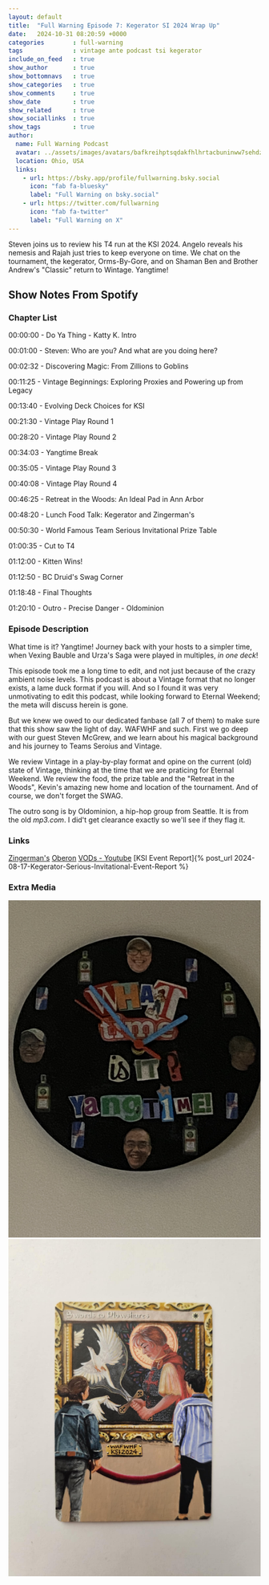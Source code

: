 ```yaml
---
layout: default
title:  "Full Warning Episode 7: Kegerator SI 2024 Wrap Up"
date:   2024-10-31 08:20:59 +0000
categories        : full-warning
tags              : vintage ante podcast tsi kegerator
include_on_feed   : true
show_author       : true
show_bottomnavs   : true
show_categories   : true
show_comments     : true
show_date         : true
show_related      : true
show_sociallinks  : true
show_tags         : true
author:
  name: Full Warning Podcast
  avatar: ../assets/images/avatars/bafkreihptsqdakfhlhrtacbuninww7sehdzvc6pup5wodnyi4tktbv6w3u.jpg
  location: Ohio, USA
  links:
    - url: https://bsky.app/profile/fullwarning.bsky.social
      icon: "fab fa-bluesky"
      label: "Full Warning on bsky.social"
    - url: https://twitter.com/fullwarning
      icon: "fab fa-twitter"
      label: "Full Warning on X"
---
```

Steven joins us to review his T4 run at the KSI 2024. Angelo reveals his nemesis and Rajah just tries to keep everyone on time. We chat on the tournament, the kegerator, Orms-By-Gore, and on Shaman Ben and Brother Andrew's "Classic" return to Wintage. Yangtime!

<!-- <iframe style="border-radius:12px" src="https://podcasters.spotify.com/pod/show/full-warning/embed/episodes/Full-Warning-Episode-6-The-Land-5-2024-Wrap-Up-e2mpt0o" allow="autoplay; clipboard-write; encrypted-media; fullscreen; picture-in-picture" width="100%" height="152"  scrolling="no"></iframe> -->

## Show Notes From Spotify

### Chapter List

<p>00:00:00 - Do Ya Thing - Katty K. Intro</p>
<p>00:01:00 - Steven: Who are you? And what are you doing here?</p>
<p>00:02:32 - Discovering Magic: From Zillions to Goblins</p>
<p>00:11:25 - Vintage Beginnings: Exploring Proxies and Powering up from Legacy</p>
<p>00:13:40 - Evolving Deck Choices for KSI</p>
<p>00:21:30 - Vintage Play Round 1</p>
<p>00:28:20 - Vintage Play Round 2</p>
<p>00:34:03 - Yangtime Break</p>
<p>00:35:05 - Vintage Play Round 3</p>
<p>00:40:08 - Vintage Play Round 4</p>
<p>00:46:25 - Retreat in the Woods: An Ideal Pad in Ann Arbor</p>
<p>00:48:20 - Lunch Food Talk: Kegerator and Zingerman's</p>
<p>00:50:30 - World Famous Team Serious Invitational Prize Table</p>
<p>01:00:35 - Cut to T4</p>
<p>01:12:00 - Kitten Wins!</p>
<p>01:12:50 - BC Druid's Swag Corner</p>
<p>01:18:48 - Final Thoughts</p>
<p>01:20:10 - Outro - Precise Danger - Oldominion</p>

### Episode Description

What time is it? Yangtime! Journey back with your hosts to a simpler time, when Vexing Bauble and Urza's Saga were played in multiples, *in one deck*!

This episode took me a long time to edit, and not just because of the crazy ambient noise levels. This podcast is about a Vintage format that no longer exists, a lame duck format if you will. And so I found it was very unmotivating to edit this podcast, while looking forward to Eternal Weekend; the meta will discuss herein is gone.

But we knew we owed to our dedicated fanbase (all 7 of them) to make sure that this show saw the light of day. WAFWHF and such. First we go deep with our guest Steven McGrew, and we learn about his magical background and his journey to Teams Seroius and Vintage.

We review Vintage in a play-by-play format and opine on the current (old) state of Vintage, thinking at the time that we are praticing for Eternal Weekend. We review the food, the prize table and the "Retreat in the Woods", Kevin's amazing new home and location of the tournament. And of course, we don't forget the SWAG.

The outro song is by Oldominion, a hip-hop group from Seattle. It is from the old *mp3.com*. I did't get clearance exactly so we'll see if they flag it.

### Links

[Zingerman's](https://www.zingermansdeli.com/)
[Oberon](https://bellsbeer.com/beers/oberon-ale/)
[VODs - Youtube](https://www.youtube.com/playlist?list=PL7mT2eVHGBPGFElec5FTIbNC_NwiZw7_1)
[KSI Event Report]{% post_url 2024-08-17-Kegerator-Serious-Invitational-Event-Report %}

### Extra Media

![alt text](../assets/images/2024/08/17/YangClock.JPG)
![alt text](../assets/images/2024/08/17/IMG_8227.JPG)

<!-- 
## AI Generated Notes

We use a service called cleanvoice.ai to help clean up the sound on the cast.

### Vintage Metagame Shake-Up: Simplifying the Hammer Approach

### Episode Title

From Casual to Competitive: A Magic: The Gathering Journey

### Show Notes

#### A Magic Journey: From Consumer Magazine to Vintage Master

Discover how a simple consumer magazine article about "Goofus and Gallant" unexpectedly sparked Stephen McGrew's lifelong passion for Magic: The Gathering. In this fascinating episode, Stephen shares his unique origin story, from his first encounter with basic Portal and Sixth Edition cards to becoming a seasoned Vintage player.

Journey through the evolution of his playing career, from customizing goblin pre-con decks to navigating the competitive Legacy and Vintage formats. Stephen offers intimate insights into his deck-building philosophy, including his recent innovative choices at the KSI event featuring Smelting Vat and Glaring Fleshraker.

The episode explores the financial aspects of competitive Magic, from $50 Legacy decks to high-stakes Vintage tournaments, while highlighting the community aspects that make the game special. Whether you're a seasoned player or new to Magic, Stephen's story demonstrates how a simple introduction to the game can evolve into a rich, lifelong passion.

Ready to be inspired? Tune in to hear the full story of how a cautionary tale about spending money on trading cards ironically led to a fulfilling journey in competitive Magic.

### Chapters

00:00:00 - Steven McGrew's Magic Journey
00:02:32 - Discovering Magic: From Zillions to Goblins
00:11:37 - Vintage Beginnings: Exploring Proxies and Legacy
00:13:40 - Evolving Deck Choices for KSI
00:30:55 - Artifact Mana vs Land Destruction in Legacy
00:33:30 - Bouncing Grafdigger's Cage for Oath Trigger
00:43:31 - Navigating Pithing Needle and Time Vault
00:48:57 - Retreat in the Woods: An Impressive Bachelor Pad in Ann Arbor
00:52:01 - Amazing Team Series Invitational Prizes
00:55:24 - Repurposing a Frozen Clock into a Yang Time Clock
00:57:25 - Yang Time Clock: A Modpodge Project
01:09:45 - Energy Flux Wipes the Board
01:14:09 - Celebrating Swag at the BC Druid Event
01:18:08 - Reflections on a Vintage Tournament

### Key Takeaways

• Stephen McGrew's initial introduction to Magic: The Gathering was through a consumer magazine and a friend's modest card collection, rather than through a gaming store or tournament.

• McGrew's fascination with the depth and creative card names in the early stages of the game sparked his lifelong passion for the vintage Magic format.

• The speakers discuss their experiences transitioning from casual play to the highly competitive Legacy and Vintage scenes, highlighting the challenges of navigating the high costs and powerful metagames of these formats.

### Detailed Summary

Stephen McGrew, a veteran Magic: The Gathering player, shares his origin story with the hosts of the Full Warning podcast. He first learned about the game through a consumer magazine called Zillions, which featured an example of "Goofus" spending money on Magic cards versus "Gallant" saving it. Though initially drawn to the Pokemon cards, Stephen eventually discovered Magic through a friend's modest collection of Portal and Sixth Edition cards. Despite the relatively basic cards, Stephen was intrigued by the game's depth and creative card names like "Evil Eye of Orms-by-Gore." This early exposure sparked his lifelong passion for the vintage Magic format, which he continues to enjoy playing with friends today. The speaker shares their journey with the card game Magic: The Gathering, starting from their introduction to the game through a friend's goblin pre-con deck. They describe their early experiences of customizing and upgrading the deck, discovering new sets with better goblin cards, and gradually getting more invested in the game's casual and competitive scenes. The speaker recalls transitioning from playing at an arcade's gaming area to joining a college magic community focused on drafting and the Legacy format, even though their initial Legacy deck of Suicide Mono-Black struggled against the more powerful decks. Throughout, the speaker expresses their love for the mystery and questions raised by the early versions of Magic. In this conversation, the speaker describes their experiences in the Legacy and Vintage Magic: The Gathering formats. They discuss the costs of building different decks, such as paying $100 for blue duals and $50 for a Legacy Goblins deck that their friend ended up winning with. The speaker then transitioned to playing Blue-Red Delver in Legacy, before being introduced to Vintage by their friend Jake in 2015. The speaker was initially hesitant to play Vintage due to the high cost and prevalence of proxies, but eventually played in a Team Series Vintage event in Sandusky, where they faced a very powerful metagame with Chalice of the Void, Lodestone Golem, and Mentor decks. The speaker tried to innovate by playing a version of Delver, thinking they could be a "turn faster" than the Mentor decks, but acknowledged this strategy did not work out well in practice. Stephen, a top player, discusses his deck choices for the recent KSI event. He opted to play a Smelting Vat, Workshop, Glaring Fleshraker, and Sensei's Divining Top deck, which was similar to his friend Jimmy's list but with a few key differences. Stephen wanted to play a "fun deck" rather than the top blue deck, and was inspired by Justin Gennari's recent spicy Fleshraker list featuring Scrap Trawler and Ichor Wellspring. While the deck didn't perform as well for Stephen as it did for Dwayne, he enjoyed the unique gameplay and felt it was a good choice for the event. In this discussion, Angelo and Steven discuss their deck choices and strategies for a recent Vintage tournament. Angelo ran a deck similar to Duane's, which relied on digging through the deck to find key cards like Vault Key, but found it sometimes struggled to find the necessary pieces. He then tried Steve's deck, which incorporated Fleshraker as an additional way to find key cards. Meanwhile, Steven took a different approach, modifying his Atraxa Oath deck to better combat the prevalent Null Rod strategy in the metagame. He added Spell Pierce to counter early hateful permanents. While Angelo was looking to spike the tournament, Steven decided to "be the problem" and play a Workshop deck, which he felt gave him a strong Round 1 matchup against his opponent Brian Hockey. In this podcast dialog, the speakers discuss their experiences in a round one Vintage Magic: The Gathering match. Angelo faced an opponent, Michael, who appeared to be playing an outdated or unusual deck, leading to a close game. The other speaker, who remains unnamed, had a similar experience against "Shaman Ben," who opened with an unexpected Dark Ritual into Hymn to Tourach play. Despite the initial challenges, both speakers were able to navigate the unorthodox situations and secure wins, showcasing their adaptability and experience in the Vintage format. In the first game, Steven faced Shaman Ben's classic mono-black deck, which was able to strip his hand and play an Antuco Shade, taking advantage of Steven's mana issues due to Wastelands. However, in the second game, Steven managed to get an active Urza's Saga and constructs to defeat Ben's Hypnotic Specters. Meanwhile, Angelo played against Brass Man and two-owed him, taking down the opponent's Psychic Frogs and other cards with a Might Stone and Weak Stone. Finally, the narrator faced off against Eric, the Land 5 champion, who had modified his hateful red deck, leading to an interesting matchup played outside. In this podcast discussion, the speakers reflect on various matches from a recent Magic: The Gathering tournament. They discuss the deck compositions and strategies of their opponents, including their use of cards like Bloodbraid Elf, Grafdigger's Cage, and Oath of Nissa. The speakers also recount a memorable moment where one of them was able to bounce an opposing Grafdigger's Cage and resolve their own Oath trigger. However, the speakers note that their recollection of the later rounds becomes a bit fuzzy, likely due to the impact of "Yang time" - a tournament tradition involving a shared beverage break - which occurred multiple times during the event. In this tournament match, the speaker faced off against Nam, who was playing an aggressive Null Rod Shops deck. Despite the speaker's efforts to remove the Null Rod and generate mana, Nam consistently disrupted their game plan with Strip Mines and timely responses to their key plays. While the speaker managed to win one game, Nam's mastery of the Shops archetype and ability to adapt his strategy proved too much, leading to a 2-1 victory for Nam. The speaker acknowledged Nam's skill and the brutal nature of the matchup, but remained gracious in defeat. The speakers discuss the resurgence of "aggro shops" decks in the current metagame, and how they had to adapt their strategies to compete. They highlight the case of player "Nam", who was able to pick up a deck and perform well, making the Top 4 after not playing Vintage in a long time. The speakers then recount their own match-ups, with one describing a quick and lopsided victory over Nam, and the other narrowly losing a close Game 3 against a player on a "modern version of PO". Overall, the conversation focuses on the evolving Vintage format and the need for players to stay adaptable to the shifting metagame. The speakers discuss a previous Magic: The Gathering tournament where one of them narrowly escaped an early elimination, thanks to some clever plays involving Time Vault and other powerful cards. They recount the key moments of the game, including managing to shut down their opponent's hate cards like Revoker and Pithing Needle. The discussion also touches on the venue for the tournament, which was hosted by their friend Kevin and featured a well-stocked kegerator, allowing the players to enjoy some refreshing drinks during their breaks. Steven and his friend describe an amazing bachelor pad they visited in Ann Arbor, Michigan. The place was located in the woods, yet close to the city, and had a beautiful glass breakfast nook, an open living room, and a kegerator stocked with Oberon beer. They enjoyed a delicious sandwich spread from the local Zingerman's deli and indulged in some donuts. The event also featured a prize table where Steven ended up winning a valuable foil Teferi card worth around $75, which he had previously sold for $300. In a lively exchange, the speakers discussed the unique items they brought and won in a recent game event. Eric Caffrey walked away with a coveted CGC-graded Portal Storm Crow card, to the envy of the others. Andrew, meanwhile, received a set of Duels of the Planeswalkers booster packs containing Mox Crystal proxies, which the group debated the legality of using. Lastly, one speaker shared their creative idea to repurpose a clock into a "Yang Time" clock, featuring Jerry Yang's head and illustrations of Jägermeister and Red Bull bottles instead of numbers. The conversation showcased the participants' passion for unique collectibles and their willingness to think outside the box. Steven and Dwayne, two passionate Magic: The Gathering players, reflect on their recent tournament experiences. Dwayne recounts how he acquired a coveted "Yang Clock" and a unique Swords to Plowshares artwork from the event, while Steven missed out on the clock despite having the pick above Dwayne. They discuss the joy of bringing home prizes to share with their families, and the thrill of facing off against each other in the game. The conversation highlights the camaraderie and friendly rivalry that exists within the Magic community. In this podcast discussion, the speakers reflect on a close and exciting match at a Magic: The Gathering tournament. One speaker, Raja, recalls playing against his opponent Steven in the semifinals, with both players employing clever strategies and tricks to try and gain the upper hand. Despite some confusion over the details of certain plays, the speakers share their recollections of key moments, like Raja's use of a bounce spell to disrupt Steven's plan, and Dwayne's insightful prediction of the match's outcome. Overall, the discussion provides an engaging glimpse into the high-stakes drama and strategic nuance of competitive Magic gameplay. In this podcast discussion, the speakers reflect on a tense match in a high-stakes Magic: The Gathering tournament. They discuss a pivotal moment where a "vexing bobble" effect came into play, and one speaker graciously offered their opponent a chance to re-roll a die to determine the outcome. Despite the pressure of the finals and the presence of a respected player, Dwayne, the speakers remained focused and navigated a complex game state, ultimately leading to an exciting finish. The discussion highlights the camaraderie and sportsmanship within the Magic community, as well as the strategic depth and intensity of competitive play. In this engaging podcast discussion, the speakers reflect on an exciting Vintage tournament they recently attended. One speaker, Steven, describes how he struggled to deal with his opponent's "Energy Flux" card, which posed challenges for his deck strategy. Despite this setback, they both express how much they enjoyed the dynamic semi-final match, with its emotional ups and downs as they each tried to secure the win. 

Ultimately, the other speaker, Brian, emerged victorious in the tournament, playing an innovative "Kitten Mage" deck that incorporated unique combos. The speakers praise Brian's creative deck choice and acknowledge the fun, communal atmosphere of the event, where players embraced the "vintage" spirit and classic decks, like the turn one "Hypnotic Specter" play. Overall, the speakers seem to have had an exhilarating and memorable experience at the tournament. In this podcast dialog, the speakers are discussing the highlights and standout moments from a recent gaming event. They give shoutouts to several attendees who made the event special, even if they didn't necessarily win the most games. The speakers praise Shaman Ben and Brother Andrew for showing up to enjoy the community and atmosphere, rather than focusing solely on competitive play. They also recognize Kevin's friend Brett for playing a powerful deck with confidence, and Angelo for his generous card giveaways. Overall, the speakers emphasize the importance of camaraderie and shared experiences at these events, beyond just tournament results. Angelo had a great day at the tournament, despite some unexpected adventures. He felt he played well and won the matches he should have, though there was one game he could have played better. He was happy to see friends like Sean and Ben, and the overall vibes and camaraderie made for a memorable event. Steven also expressed that it was a fun gathering of friends. The podcast hosts seem to have had an engaging discussion about the tournament experience.

## Social Media

### Newsletter

Vintage Magic: The Gathering Enthusiasts Share Their Stories

Hello [Subscriber's Name],

We're excited to share the latest episode of the [podcast name] podcast, where we dive into the world of Vintage Magic: The Gathering. In this episode, we welcome *Stephen McGrew*, a veteran player who shares his fascinating origin story with the game.

Stephen first learned about Magic through a consumer magazine called Zillions, which featured an example of "Goofus" spending money on Magic cards versus "Gallant" saving it. While initially drawn to Pokemon cards, Stephen eventually discovered Magic through a friend's modest collection of Portal and Sixth Edition cards. Despite the relatively basic cards, Stephen was intrigued by the game's depth and creative card names, sparking his lifelong passion for the vintage Magic format.

In this captivating discussion, Stephen also shares his journey through the Legacy and Vintage formats, including the costs of building different decks and the unique challenges he faced in tournaments. He even discusses his recent deck choices for the KSI event, where he opted for a "fun deck" featuring Smelting Vat, Workshop, Glaring Fleshraker, and Sensei's Divining Top.

Tune in to hear Stephen's inspiring story and gain insights into the world of competitive Vintage Magic. We'd love to hear your thoughts on the episode - let us know what you think!

Best regards,
[Podcast Name] Team

### Twitter 

<tweet>Ever wondered how a lifelong Magic: The Gathering player got their start? 🤔 In the latest @FullWarningPod episode, veteran MTG enthusiast Stephen McGrew shares his origin story - from discovering the game through a consumer magazine to building a passion for vintage formats. 1/</tweet>

<tweet>• Stephen first learned about Magic through a "Goofus vs Gallant" comparison in Zillions magazine - highlighting the difference between spending vs. saving money on cards. 
• Though initially drawn to Pokémon, he eventually discovered Magic through a friend's modest collection of Portal and Sixth Edition cards. 2/</tweet>

<tweet>• Even with the relatively basic cards, Stephen was intrigued by the game's depth and creative card names like "Evil Eye of Orms-by-Gore." This early exposure sparked his lifelong love of vintage Magic, which he continues to enjoy playing with friends today.
• The speaker shares their own journey 3/</tweet>

<tweet>• from their introduction to Magic through a friend's goblin pre-con deck, to customizing and upgrading it, discovering new sets, and getting invested in both casual and competitive scenes.
• They recall transitioning from an arcade's gaming area to joining a college Magic community focused on drafting and Legacy. 4/</tweet>

<tweet>• Despite their initial Legacy deck of Suicide Mono-Black struggling against more powerful decks, the speaker expresses their fascination with the mystery and questions raised by early Magic versions.
• The discussion then delves into the speaker's experiences in Legacy and Vintage formats. 5/</tweet>

<tweet>• They discuss the costs of building different decks, such as paying $100 for blue duals and $50 for a Legacy Goblins deck that their friend ended up winning with.
• The speaker then transitioned to playing Blue-Red Delver in Legacy before being introduced to Vintage by their friend Jake in 2015. 6/</tweet>

<tweet>• Though initially hesitant about Vintage due to the high cost and prevalence of proxies, the speaker eventually played in a Team Series Vintage event in Sandusky, facing a powerful metagame with Chalice of the Void, Lodestone Golem, and Mentor decks.
• They share their deck choices and strategies. 7/</tweet>

<tweet>Want to hear more about veteran MTG players' journeys and insights into Vintage and Legacy formats? Check out the full episode of the @FullWarningPod, available now! 🎧</tweet>
-->